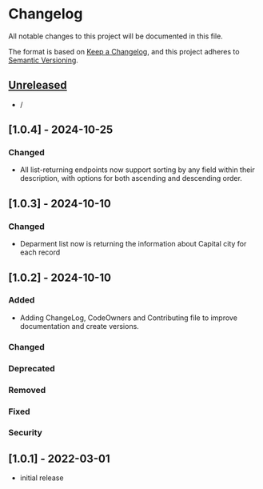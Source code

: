 # Changelog

All notable changes to this project will be documented in this file.

The format is based on [Keep a Changelog],
and this project adheres to [Semantic Versioning].

## [Unreleased]

- /
## [1.0.4] - 2024-10-25

### Changed

- All list-returning endpoints now support sorting by any field within their description, with options for both ascending and descending order.


## [1.0.3] - 2024-10-10

### Changed

- Deparment list now is returning the information about Capital city for each record

## [1.0.2] - 2024-10-10

### Added

- Adding ChangeLog, CodeOwners and Contributing file to improve documentation and create versions. 

### Changed

### Deprecated

### Removed

### Fixed

### Security

## [1.0.1] - 2022-03-01

- initial release

<!-- Links -->
[keep a changelog]: https://keepachangelog.com/en/1.0.0/
[semantic versioning]: https://semver.org/spec/v2.0.0.html

<!-- Versions -->
[unreleased]: https://github.com/Author/Repository/compare/v0.0.2...HEAD
[0.0.2]: https://github.com/Author/Repository/compare/v0.0.1...v0.0.2
[0.0.1]: https://github.com/Author/Repository/releases/tag/v0.0.1